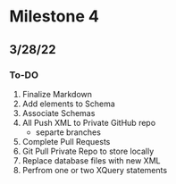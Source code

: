 # Milestone 4
## 3/28/22
### To-DO
1. Finalize Markdown 
1. Add elements to Schema 
1. Associate Schemas 
1. All Push XML to Private GitHub repo 
    - separte branches
1. Complete Pull Requests 
1. Git Pull Private Repo to store locally 
1. Replace database files with new XML 
1. Perfrom one or two XQuery statements 
